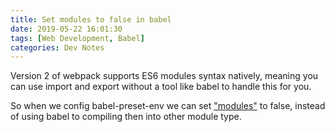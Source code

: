 ```yaml
---
title: Set modules to false in babel
date: 2019-05-22 16:01:30
tags: [Web Development, Babel]
categories: Dev Notes
---
```


Version 2 of webpack supports ES6 modules syntax natively, meaning you can use import and export without a tool like babel to handle this for you.

So when we config babel-preset-env we can set ["modules"](https://babeljs.io/docs/en/babel-preset-env#modules) to false, instead of using babel to compiling then into other module type.